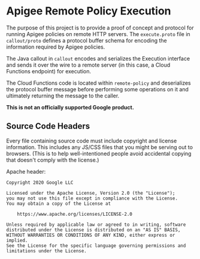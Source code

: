 # Apigee Remote Policy Execution 
The purpose of this project is to provide a proof of concept and protocol for
running Apigee policies on remote HTTP servers. The `execute.proto` file in
`callout/proto` defines a protocol buffer schema for encoding the information
required by Apigee policies. 

The Java callout in `callout` encodes and serializes the Execution interface and
sends it over the wire to a remote server (in this case, a Cloud Functions
endpoint) for execution. 

The Cloud Functions code is located within `remote-policy`  and deserializes the
protocol buffer message before performing some operations on it and ultimately
returning the message to the caller.

**This is not an officially supported Google product.**

## Source Code Headers

Every file containing source code must include copyright and license
information. This includes any JS/CSS files that you might be serving out to
browsers. (This is to help well-intentioned people avoid accidental copying that
doesn't comply with the license.)

Apache header:

    Copyright 2020 Google LLC

    Licensed under the Apache License, Version 2.0 (the "License");
    you may not use this file except in compliance with the License.
    You may obtain a copy of the License at

        https://www.apache.org/licenses/LICENSE-2.0

    Unless required by applicable law or agreed to in writing, software
    distributed under the License is distributed on an "AS IS" BASIS,
    WITHOUT WARRANTIES OR CONDITIONS OF ANY KIND, either express or implied.
    See the License for the specific language governing permissions and
    limitations under the License.
